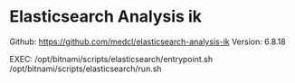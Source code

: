 # Elasticsearch Analysis ik

Github: https://github.com/medcl/elasticsearch-analysis-ik
Version: 6.8.18

EXEC: /opt/bitnami/scripts/elasticsearch/entrypoint.sh /opt/bitnami/scripts/elasticsearch/run.sh